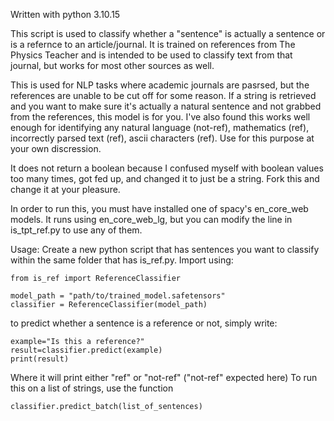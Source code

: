 Written with python 3.10.15

This script is used to classify whether a "sentence" is actually a sentence or is a refernce to an article/journal. It is trained on references from The Physics Teacher and is intended to be used to classify text from that journal, but works for most other sources as well. 

This is used for NLP tasks where academic journals are pasrsed, but the references are unable to be cut off for some reason. If a string is retrieved and you want to make sure it's actually a natural sentence and not grabbed from the references, this model is for you. I've also found this works well enough for identifying any natural language (not-ref), mathematics (ref), incorrectly parsed text (ref), ascii characters (ref). Use for this purpose at your own discression. 

It does not return a boolean because I confused myself with boolean values too many times, got fed up, and changed it to just be a string. Fork this and change it at your pleasure.

In order to run this, you must have installed one of spacy's en_core_web models. It runs using en_core_web_lg, but you can modify the line in is_tpt_ref.py to use any of them. 

Usage: Create a new python script that has sentences you want to classify within the same folder that has is_ref.py. Import using:



```
from is_ref import ReferenceClassifier

model_path = "path/to/trained_model.safetensors"
classifier = ReferenceClassifier(model_path)

```


to predict whether a sentence is a reference or not, simply write:



```
example="Is this a reference?"
result=classifier.predict(example)
print(result)
``` 



Where it will print either "ref" or "not-ref" ("not-ref" expected here) 
To run this on a list of strings, use the function 

``` classifier.predict_batch(list_of_sentences) ``` 
